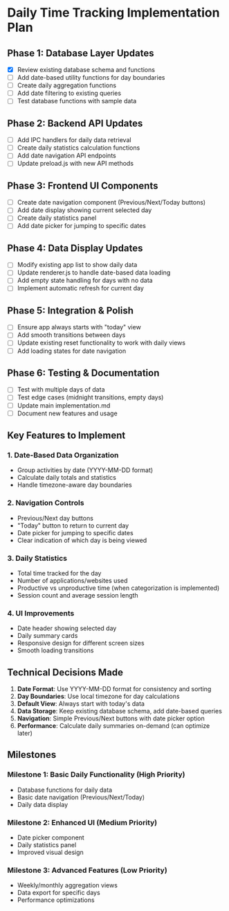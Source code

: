 # Daily Time Tracking Implementation Plan

## Phase 1: Database Layer Updates
- [x] Review existing database schema and functions
- [ ] Add date-based utility functions for day boundaries
- [ ] Create daily aggregation functions
- [ ] Add date filtering to existing queries
- [ ] Test database functions with sample data

## Phase 2: Backend API Updates  
- [ ] Add IPC handlers for daily data retrieval
- [ ] Create daily statistics calculation functions
- [ ] Add date navigation API endpoints
- [ ] Update preload.js with new API methods

## Phase 3: Frontend UI Components
- [ ] Create date navigation component (Previous/Next/Today buttons)
- [ ] Add date display showing current selected day
- [ ] Create daily statistics panel
- [ ] Add date picker for jumping to specific dates

## Phase 4: Data Display Updates
- [ ] Modify existing app list to show daily data
- [ ] Update renderer.js to handle date-based data loading
- [ ] Add empty state handling for days with no data
- [ ] Implement automatic refresh for current day

## Phase 5: Integration & Polish
- [ ] Ensure app always starts with "today" view
- [ ] Add smooth transitions between days
- [ ] Update existing reset functionality to work with daily views
- [ ] Add loading states for date navigation

## Phase 6: Testing & Documentation
- [ ] Test with multiple days of data
- [ ] Test edge cases (midnight transitions, empty days)
- [ ] Update main implementation.md
- [ ] Document new features and usage

## Key Features to Implement

### 1. Date-Based Data Organization
- Group activities by date (YYYY-MM-DD format)
- Calculate daily totals and statistics
- Handle timezone-aware day boundaries

### 2. Navigation Controls
- Previous/Next day buttons
- "Today" button to return to current day
- Date picker for jumping to specific dates
- Clear indication of which day is being viewed

### 3. Daily Statistics
- Total time tracked for the day
- Number of applications/websites used
- Productive vs unproductive time (when categorization is implemented)
- Session count and average session length

### 4. UI Improvements
- Date header showing selected day
- Daily summary cards
- Responsive design for different screen sizes
- Smooth loading transitions

## Technical Decisions Made

1. **Date Format**: Use YYYY-MM-DD format for consistency and sorting
2. **Day Boundaries**: Use local timezone for day calculations
3. **Default View**: Always start with today's data
4. **Data Storage**: Keep existing database schema, add date-based queries
5. **Navigation**: Simple Previous/Next buttons with date picker option
6. **Performance**: Calculate daily summaries on-demand (can optimize later)

## Milestones

### Milestone 1: Basic Daily Functionality (High Priority)
- Database functions for daily data
- Basic date navigation (Previous/Next/Today)
- Daily data display

### Milestone 2: Enhanced UI (Medium Priority)  
- Date picker component
- Daily statistics panel
- Improved visual design

### Milestone 3: Advanced Features (Low Priority)
- Weekly/monthly aggregation views
- Data export for specific days
- Performance optimizations
